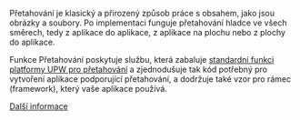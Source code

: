﻿Přetahování je klasický a přirozený způsob práce s obsahem, jako jsou obrázky a soubory. Po implementaci funguje přetahování hladce ve všech směrech, tedy z aplikace do aplikace, z aplikace na plochu nebo z plochy do aplikace.

Funkce Přetahování poskytuje službu, která zabaluje [standardní funkci platformy UPW pro přetahování](https://docs.microsoft.com/windows/uwp/design/input/drag-and-drop) a zjednodušuje tak kód potřebný pro vytvoření aplikace podporující přetahování, a dodržuje také vzor pro rámec (framework), který vaše aplikace používá.

[Další informace](https://github.com/Microsoft/WindowsTemplateStudio/blob/master/docs/UWP/features/drag-and-drop.md)
